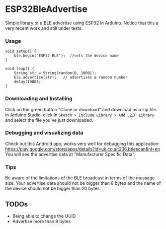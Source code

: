 # ESP32BleAdvertise
Simple library of a BLE advertise using ESP32 in Arduino.
Notice that this a very recent work and still under tests.

### Usage
```
void setup() {
    ble.begin("ESP32-BLE");  //sets the device name
}

void loop() {
    String str = String(random(0, 1000));
    ble.advertise(str);   // advertises a random number
    delay(1000);
}
```

### Downloading and Installing
Click on the green button "Clone or download" and download as a zip file.
In Arduino Studio, click in `Sketch > Include Library > Add .ZIP Library` and select the file you've just downloaded.

### Debugging and visualizing data
Check out this Android app, works very well for debugging this application:
https://play.google.com/store/apps/details?id=uk.co.alt236.btlescan&hl=en
You will see the advertise data at "Manufacturer Specific Data".


### Tips
Be aware of the limitations of the BLE broadcast in terms of the message size. Your advertise data should not be bigger than 8 bytes and the name of the device should not be bigger than 20 bytes.

## TODOs
+ Being able to change the UUID
+ Advertise more than 8 bytes
